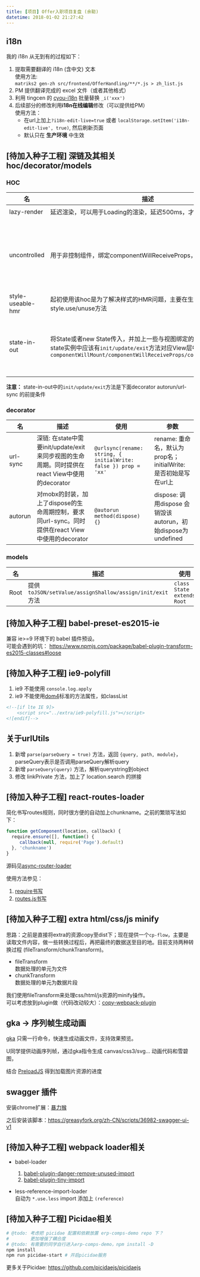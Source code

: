 ```yaml
---
title: [项目] Offer入职项目复盘 (余聪)
datetime: 2018-01-02 21:27:42
---
```


## i18n

我的 i18n 从无到有的过程如下：  
1. 提取需要翻译的 i18n (含中文) 文本  
    使用方法:  
     `matriks2 gen-zh src/frontend/OfferHandling/**/*.js > zh_list.js`
2. PM 提供翻译完成的 excel 文件（或者其他格式）
3. 利用 tingcen 的 [cyou-i18n](https://www.npmjs.com/package/cyou-i18n) 批量替换 `_i('xxx')`
4. 后续部分的修改利用**i18n在线编辑**修改（可以提供给PM）  
    使用方法：
    - 在url上加上`?i18n-edit-live=true` 或者 `localStorage.setItem('i18n-edit-live', true)`, 然后刷新页面
    - 默认只在 **生产环境** 中生效


## [待加入种子工程] 深链及其相关 hoc/decorator/models

### HOC

|名|描述|使用|参数|
|--|-----|---|--|
|lazy-render|延迟渲染，可以用于Loading的渲染，延迟500ms，才真正显示Loading| `@lazyrender(timeout: number)`|timeout: 800|
|uncontrolled|用于非控制组件，绑定componentWillReceiveProps，同步props到state| `@uncontrolled(...name: oneOfType([array, string))`|name: 需要绑定的props的keyName，可以是string，array；如需将props.a 同步到 state.b，则传入['a', 'b']|
|style-useable-hmr|起初使用该hoc是为了解决样式的HMR问题，主要在生命周期中绑定style.use/unuse方法|`@suh(style: object)`|style: usable 的 style 对象|
|state-in-out|将State或者new State传入，并加上一些与视图绑定的生命周期钩子，state实例中应该有`init/update/exit`方法对应View层中的`componentWillMount/componentWillReceiveProps/componentWillUnmont`|`@sio(ClassOrInstance, name: string, initialData)`|ClassOrInstance可以是方法或者State实例；name是绑定在View中的key名，默认为`localState`|

**注意：** state-in-out中的`init/update/exit`方法是下面decorator autorun/url-sync 的前提条件

### decorator

|名|描述|使用|参数|
|-|----|----|---|
|url-sync|深链: 在state中需要init/update/exit来同步视图的生命周期。同时提供在react View中使用的decorator|`@urlsync(rename: string, { initialWrite: false }) prop = 'xx'`|rename: 重命名，默认为prop名；initialWrite: 是否初始是写在url上|
|autorun| 对mobx的封装，加上了dispose的生命周期控制，要求同url-sync。同时提供在react View中使用的decorator|`@autorun method(dispose) {}`|dispose: 调用dispose 会销毁该autorun，初始dispose为undefined|

### models

|名|描述|使用|
|-|----|----|
|Root|提供`toJSON/setValue/assignShallow/assign/init/exit`方法| `class State extends Root`|

## [待加入种子工程] babel-preset-es2015-ie

兼容 ie>=9 环境下的 babel 插件预设。  
可能会遇到的坑：
https://www.npmjs.com/package/babel-plugin-transform-es2015-classes#loose

## [待加入种子工程] ie9-polyfill

1. ie9 不能使用 `console.log.apply`
2. ie9 不能使用[dom4](https://www.w3.org/TR/dom/)标准的方法属性，如classList

```html
<!--[if lte IE 9]>
    <script src="../extra/ie9-polyfill.js"></script>
<![endif]-->
```

## 关于urlUtils

1. 新增 `parse(parseQuery = true)` 方法，返回 `{query, path, module}`，parseQuery表示是否调用parseQuery解析query
2. 新增 `parseQuery(query)` 方法，解析querystring到object
3. 修改 linkPrivate 方法，加上了 location.search 的拼接

## [待加入种子工程] react-routes-loader

简化书写routes规则，同时很方便的自动加上chunkname。之前的繁琐写法如下：

```javascript
function getComponent(location, callback) {
  require.ensure([], function() {
     callback(null, require('Page').default)
  }, 'chunkname')
}
```

源码见[async-router-loader](https://github.com/picidaejs/picidae-backstage-system/blob/master/src/frontend/node_modules/%40rd/async-router-loader/index.js)

使用方法参见：
1. [require书写](https://github.com/picidaejs/picidae-backstage-system/blob/21c1b86fdc6475b1bd780f03f307f4735692442e/src/frontend/index.js#L29)
2. [routes.js书写](https://github.com/picidaejs/picidae-backstage-system/blob/21c1b86fdc6475b1bd780f03f307f4735692442e/src/frontend/main/routes.js#L1-L22)

## [待加入种子工程] extra html/css/js minify

思路：之前是直接将extra的资源copy至dist下；现在提供一个`cp-flow`，主要是读取文件内容，做一些转换过程后，再把最终的数据送至目的地。目前支持两种转换过程 (fileTransform/chunkTransform)。

- fileTransform  
  数据处理的单元为文件
- chunkTransform  
  数据处理的单元为数据片段

我们使用fileTransform来处理css/html/js资源的minify操作。  
可以考虑放到plugin做（代码改动较大）：[copy-webpack-plugin](https://github.com/webpack-contrib/copy-webpack-plugin)

## gka -> 序列帧生成动画

[gka](https://github.com/gkajs/gka) 只需一行命令，快速生成动画文件，支持效果预览。

U同学提供动画序列帧，通过gka指令生成 canvas/css3/svg... 动画代码和雪碧图，

结合 [PreloadJS](https://github.com/CreateJS/PreloadJS) 得到加载图片资源的进度

## swagger 插件

安装chrome扩展：[暴力猴](https://chrome.google.com/webstore/detail/violentmonkey/jinjaccalgkegednnccohejagnlnfdag?hl=zh-CN)

之后安装该脚本：https://greasyfork.org/zh-CN/scripts/36982-swagger-ui-v1

## [待加入种子工程] webpack loader相关

- babel-loader  
  1. [babel-plugin-danger-remove-unused-import](https://github.com/imcuttle/babel-plugin-danger-remove-unused-import)
  2. [babel-plugin-tiny-import](https://github.com/imcuttle/babel-plugin-tiny-import)
  
- less-reference-import-loader  
  自动为 `*.use.less` import 添加上 `(reference)`

## [待加入种子工程] Picidae相关

```bash
# @todo: 考虑把 picidae 配置和依赖放置 erp-comps-demo repo 下？
#        更加增强了耦合度
# @todo: 有需要的同学自行进入erp-comps-demo，npm install -D
npm install
npm run picidae-start # 开启picidae服务
```

更多关于Picidae: https://github.com/picidaejs/picidaejs


